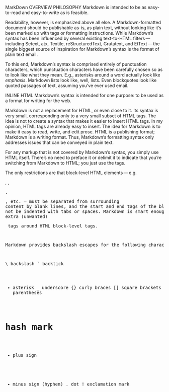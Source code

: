 MarkDown
OVERVIEW
PHILOSOPHY
Markdown is intended to be as easy-to-read and easy-to-write as is feasible.

Readability, however, is emphasized above all else. A Markdown-formatted document should be publishable as-is, as plain text, without looking like it’s been marked up with tags or formatting instructions. While Markdown’s syntax has been influenced by several existing text-to-HTML filters — including Setext, atx, Textile, reStructuredText, Grutatext, and EtText — the single biggest source of inspiration for Markdown’s syntax is the format of plain text email.

To this end, Markdown’s syntax is comprised entirely of punctuation characters, which punctuation characters have been carefully chosen so as to look like what they mean. E.g., asterisks around a word actually look like *emphasis*. Markdown lists look like, well, lists. Even blockquotes look like quoted passages of text, assuming you’ve ever used email.

INLINE HTML
Markdown’s syntax is intended for one purpose: to be used as a format for writing for the web.

Markdown is not a replacement for HTML, or even close to it. Its syntax is very small, corresponding only to a very small subset of HTML tags. The idea is not to create a syntax that makes it easier to insert HTML tags. In my opinion, HTML tags are already easy to insert. The idea for Markdown is to make it easy to read, write, and edit prose. HTML is a publishing format; Markdown is a writing format. Thus, Markdown’s formatting syntax only addresses issues that can be conveyed in plain text.

For any markup that is not covered by Markdown’s syntax, you simply use HTML itself. There’s no need to preface it or delimit it to indicate that you’re switching from Markdown to HTML; you just use the tags.

The only restrictions are that block-level HTML elements — e.g. <div>, <table>, <pre>, <p>, etc. — must be separated from surrounding content by blank lines, and the start and end tags of the block should not be indented with tabs or spaces. Markdown is smart enough not to add extra (unwanted) <p> tags around HTML block-level tags.

Markdown provides backslash escapes for the following characters:

\   backslash
`   backtick
*   asterisk
_   underscore
{}  curly braces
[]  square brackets
()  parentheses
#   hash mark
+   plus sign
-   minus sign (hyphen)
.   dot
!   exclamation mark
